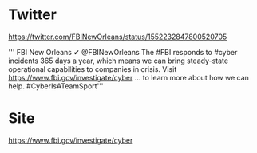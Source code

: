 # Twitter
https://twitter.com/FBINewOrleans/status/1552232847800520705

'''
FBI New Orleans
✔
@FBINewOrleans
The #FBI responds to #cyber incidents 365 days a year, which means we can bring steady-state operational capabilities to companies in crisis. Visit https://www.fbi.gov/investigate/cyber … to learn more about how we can help. #CyberIsATeamSport'''

# Site
https://www.fbi.gov/investigate/cyber
